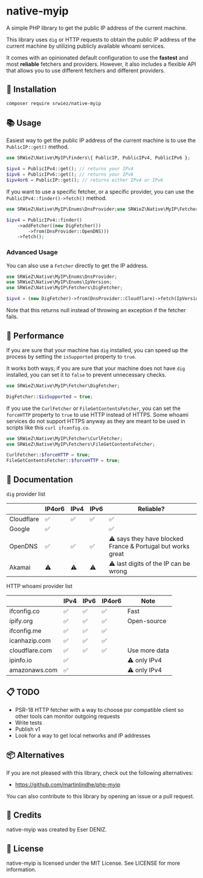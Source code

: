 # native-myip

[//]: # ([![Latest Stable Version]&#40;http://poser.pugx.org/srwiez/native-myip/v&#41;]&#40;https://packagist.org/packages/srwiez/native-myip&#41; [![Total Downloads]&#40;http://poser.pugx.org/srwiez/native-myip/downloads&#41;]&#40;https://packagist.org/packages/srwiez/native-myip&#41; [![Latest Unstable Version]&#40;http://poser.pugx.org/srwiez/native-myip/v/unstable&#41;]&#40;https://packagist.org/packages/srwiez/native-myip&#41; [![License]&#40;http://poser.pugx.org/srwiez/native-myip/license&#41;]&#40;https://packagist.org/packages/srwiez/native-myip&#41; [![PHP Version Require]&#40;http://poser.pugx.org/srwiez/native-myip/require/php&#41;]&#40;https://packagist.org/packages/srwiez/native-myip&#41;)

[//]: # (![GitHub Workflow Status &#40;with event&#41;]&#40;https://img.shields.io/github/actions/workflow/status/srwiez/native-myip/test.yml?label=Tests&#41;)
A simple PHP library to get the public IP address of the current machine.

This library uses `dig` or HTTP requests to obtain the public IP address of the current machine by utilizing publicly
available whoami services.

It comes with an opinionated default configuration to use the **fastest** and most **reliable** fetchers and providers.
However, it also includes a flexible API that allows you to use different fetchers and different providers.

## 🚀 Installation

```bash
composer require srwiez/native-myip
```

## 📚 Usage

Easiest way to get the public IP address of the current machine is to use the `PublicIP::get()` method.

```php
use SRWieZ\Native\MyIP\Finders\{ PublicIP, PublicIPv4, PublicIPv6 };

$ipv4 = PublicIPv4::get(); // returns your IPv4
$ipv6 = PublicIPv6::get(); // returns your IPv6
$ipv4or6 = PublicIP::get(); // returns either IPv4 or IPv6
```

[//]: # (Talk about the default configuration)

If you want to use a specific fetcher, or a specific provider, you can use the `PublicIPv4::finder()->fetch()` method.

```php
use SRWieZ\Native\MyIP\Enums\DnsProvider;use SRWieZ\Native\MyIP\Fetchers\DigFetcher;use SRWieZ\Native\MyIP\Finders\PublicIPv4;

$ipv4 = PublicIPv4::finder()
    ->addFetcher((new DigFetcher())
        ->from(DnsProvider::OpenDNS)))
    ->fetch();
```

### Advanced Usage

You can also use a `Fetcher` directly to get the IP address.

```php
use SRWieZ\Native\MyIP\Enums\DnsProvider;
use SRWieZ\Native\MyIP\Enums\IpVersion;
use SRWieZ\Native\MyIP\Fetchers\DigFetcher;

$ipv4 = (new DigFetcher)->from(DnsProvider::Cloudflare)->fetch(IpVersion::v4);
```

Note that this returns null instead of throwing an exception if the fetcher fails.

## 🏃 Performance

If you are sure that your machine has `dig` installed, you can speed up the process by setting the `isSupported`
property to `true`.

It works both ways; if you are sure that your machine does not have `dig` installed, you can set it to `false` to
prevent unnecessary checks.

```php
use SRWieZ\Native\MyIP\Fetcher\DigFetcher;

DigFetcher::$isSupported = true;
```

If you use the `CurlFetcher` or `FileGetContentsFetcher`, you can set the `forceHTTP` property to `true` to use HTTP instead of HTTPS.
Some whoami services do not support HTTPS anyway as they are meant to be used in scripts like this `curl ifconfig.co`.

```php
use SRWieZ\Native\MyIP\Fetcher\CurlFetcher;
use SRWieZ\Native\MyIP\Fetchers\FileGetContentsFetcher;

CurlFetcher::$forceHTTP = true;
FileGetContentsFetcher::$forceHTTP = true;
```

## 📖 Documentation

`dig` provider list

|            | IP4or6 | IPv4 | IPv6 | Reliable?                                                   |
|------------|--------|------|------|-------------------------------------------------------------|
| Cloudflare | ✅      | ✅    | ✅    | ✅                                                           |
| Google     | ✅      |      |      | ✅                                                           |
| OpenDNS    | ✅      | ✅    | ✅    | ⚠️ says they have blocked France & Portugal but works great |
| Akamai     | ⚠️     | ⚠️   | ⚠️   | ⚠️ last digits of the IP can be wrong                       |

HTTP whoami provider list

|                | IPv4 | IPv6 | IP4or6 | Note          |
|----------------|------|------|--------|---------------|
| ifconfig.co    | ✅    | ✅    | ✅      | Fast          |
| ipify.org      | ✅    | ✅    | ✅      | Open-source   |
| ifconfig.me    | ✅    | ✅    | ✅      |               |
| icanhazip.com  | ✅    | ✅    | ✅      |               |
| cloudflare.com | ✅    | ✅    | ✅      | Use more data |
| ipinfo.io      | ✅    |      |        | ⚠️ only IPv4  |
| amazonaws.com  | ✅    |      |        | ⚠️ only IPv4  |

## 📋 TODO

- PSR-18 HTTP fetcher with a way to choose psr compatible client so other tools can monitor outgoing requests
- Write tests
- Publish v1
- Look for a way to get local networks and IP addresses

## 📦 Alternatives

If you are not pleased with this library, check out the following alternatives:

- https://github.com/martinlindhe/php-myip

You can also contribute to this library by opening an issue or a pull request.

## 👥 Credits

native-myip was created by Eser DENIZ.

## 📝 License

native-myip is licensed under the MIT License. See LICENSE for more information.

